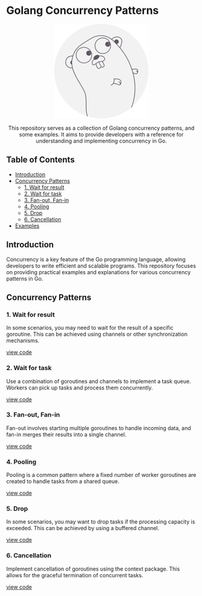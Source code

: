 # Golang Concurrency Patterns

<p align="center">
  <img src="images/go-lang.png" width="250"  alt="go-logo"/>
</p>

<p align="center">
This repository serves as a collection of Golang concurrency patterns, and some examples.
It aims to provide developers with a reference for understanding and implementing concurrency in Go.
</p>


## Table of Contents

- [Introduction](#introduction)
- [Concurrency Patterns](#concurrency-patterns)
    - [1. Wait for result](#1-wait-for-result)
    - [2. Wait for task](#2-wait-for-task)
    - [3. Fan-out, Fan-in](#3-fan-out-fan-in)
    - [4. Pooling](#4-pooling)
    - [5. Drop](#5-drop)
    - [6. Cancellation](#6-cancellation)
- [Examples](https://github.com/Bright98/go-concurrency-patterns/tree/main/real-example)

## Introduction

Concurrency is a key feature of the Go programming language, allowing developers to write efficient and scalable programs. This repository focuses on providing practical examples and explanations for various concurrency patterns in Go.

## Concurrency Patterns

### 1. Wait for result

In some scenarios, you may need to wait for the result of a specific goroutine. This can be achieved using channels or other synchronization mechanisms.

[view code](https://github.com/Bright98/go-concurrency-patterns/blob/main/wait-for-result/main.go)

### 2. Wait for task

Use a combination of goroutines and channels to implement a task queue. Workers can pick up tasks and process them concurrently.

[view code](https://github.com/Bright98/go-concurrency-patterns/blob/main/wait-for-task/main.go)

### 3. Fan-out, Fan-in

Fan-out involves starting multiple goroutines to handle incoming data, and fan-in merges their results into a single channel.

[view code](https://github.com/Bright98/go-concurrency-patterns/blob/main/fan-out-in/main.go)

### 4. Pooling

Pooling is a common pattern where a fixed number of worker goroutines are created to handle tasks from a shared queue.

[view code](https://github.com/Bright98/go-concurrency-patterns/blob/main/pooling/main.go)

### 5. Drop

In some scenarios, you may want to drop tasks if the processing capacity is exceeded. This can be achieved by using a buffered channel.

[view code](https://github.com/Bright98/go-concurrency-patterns/blob/main/drop/main.go)

### 6. Cancellation

Implement cancellation of goroutines using the context package. This allows for the graceful termination of concurrent tasks.

[view code](https://github.com/Bright98/go-concurrency-patterns/blob/main/cancellation/main.go)
